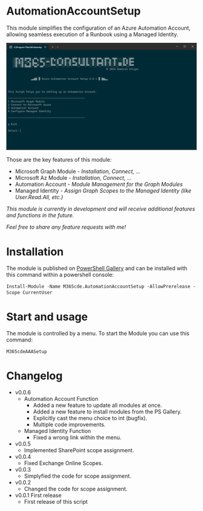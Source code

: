# AutomationAccountSetup
This module simplifies the configuration of an Azure Automation Account, allowing seamless execution of a Runbook using a Managed Identity.

![Screenshot of a the menu of this module.](docs/screenshot.png)



Those are the key features of this module:
   - Microsoft Graph Module - _Installation, Connect, ..._
   - Microsoft Az Module - _Installation, Connect, ..._
   - Automation Account - _Module Management for the Graph Modules_
   - Managed Identity - _Assign Graph Scopes to the Managed Identity (like User.Read.All, etc.)_


_This module is currently in development and will receive additional features and functions in the future._

_Feel free to share any feature requests with me!_

# Installation
The module is published on [PowerShell Gallery](https://www.powershellgallery.com/packages/M365cde.AutomationAccountSetup/) and can be installed with this command within a powershell console:

    Install-Module -Name M365cde.AutomationAccountSetup -AllowPrerelease -Scope CurrentUser

# Start and usage
The module is controlled by a menu.
To start the Module you can use this command:
```
M365cdeAAASetup 
```

# Changelog
- v0.0.6
  - Automation Account Function
    - Added a new feature to update all modules at once.
    - Added a new feature to install modules from the PS Gallery.
    - Explicitly cast the menu choice to int (bugfix).
    - Multiple code improvements.
  - Managed Identity Function
    - Fixed a wrong link within the menu.
- v0.0.5
  - Implemented SharePoint scope assignment.
- v0.0.4
  - Fixed Exchange Online Scopes.
- v0.0.3
  - Simplyfied the code for scope assignment.
- v0.0.2
  - Changed the code for scope assignment.
- v0.0.1 First release
  - First release of this script

